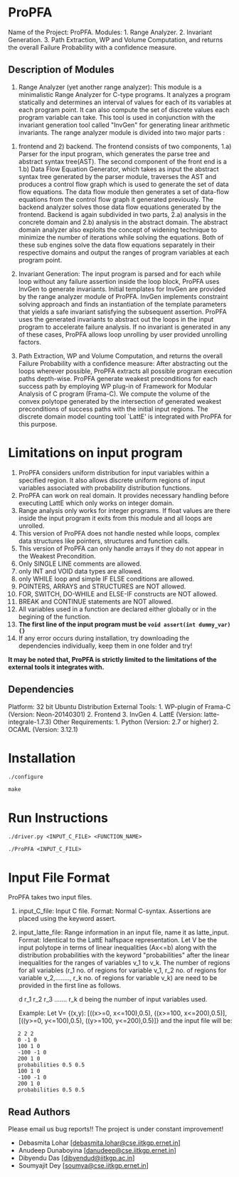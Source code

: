 ProPFA
=============
Name of the Project: ProPFA.
Modules: 1. Range Analyzer.
         2. Invariant Generation.
         3. Path Extraction, WP and Volume Computation, and returns the overall Failure Probability with a confidence measure.

Description of Modules
-------------------------------

1. Range Analyzer (yet another range analyzer):
This module is a minimalistic Range Analyzer for C-type programs. It analyzes a program statically 
and determines an interval of values for each of its variables at each program point. It can also compute the set of 
discrete values each program variable can take. This tool is used in conjunction with the invariant generation tool 
called "InvGen" for generating linear arithmetic invariants. The range analyzer module is divided into two major parts : 
1) frontend and 2) backend. The frontend consists of two components, 1.a) Parser for the input program, which generates
the parse tree and abstract syntax tree(AST). The second component of the front end is a 1.b) Data Flow Equation 
Generator, which takes as input the abstract syntax tree generated by the parser module, traverses the AST and produces a 
control flow graph which is used to generate the set of data flow equations. The data flow module then generates a set of
data-flow equations from the control flow graph it generated previously.
The backend analyzer solves those data flow equations generated by the frontend. Backend is again subdivided in two 
parts, 2.a) analysis in the concrete domain and 2.b) analysis in the abstract domain. The abstract domain analyzer also 
exploits the concept of widening technique to minimize the number of iterations while solving the equations. Both of 
these sub engines solve the data flow equations separately in their respective domains and output the ranges of program 
variables at each program point. 

2. Invariant Generation:
The input program is parsed and for each while loop without any failure assertion inside the loop block, ProPFA uses 
InvGen to generate invariants. Initial templates for InvGen are provided by the range analyzer module of ProPFA. InvGen 
implements constraint solving approach and finds an instantiation of the template parameters that yields a safe invariant 
satisfying the subsequent assertion. ProPFA uses the generated invariants to abstract out the loops in the input program 
to accelerate failure analysis.
If no invariant is generated in any of these cases, ProPFA allows loop unrolling by user provided unrolling factors.

3. Path Extraction, WP and Volume Computation, and returns the overall Failure Probability with a confidence measure:
After abstracting out the loops wherever possible, ProPFA extracts all possible program execution paths depth-wise. ProPFA 
generate weakest preconditions for each success path by employing WP plug-in of Framework for Modular Analysis of C program 
(Frama-C). We compute the volume of the convex polytope generated by the intersection of generated weakest preconditions of 
success paths with the initial input regions. The discrete domain model counting tool `LattE' is integrated with ProPFA for
this purpose.

Limitations on input program 
===============================
1. ProPFA considers uniform distribution for input variables within a specified region. It also allows discrete uniform regions
of input variables associated with probability distribution functions.
2. ProPFA can work on real domain. It provides necessary handling before executing LattE which only works on integer domain.
3. Range analysis only works for integer programs. If float values are there inside the input program it exits from this module and all loops 
are unrolled.
4. This version of ProPFA does not handle nested while loops, complex data structures like pointers, structures and function calls.
5. This version of ProPFA can only handle arrays if they do not appear in the Weakest Precondition.
6. Only SINGLE LINE comments are allowed.
7. only INT and VOID data types are allowed.
8. only WHILE loop and simple IF ELSE conditions are allowed.
9. POINTERS, ARRAYS and STRUCTURES are NOT allowed.
10. FOR, SWITCH, DO-WHILE and ELSE-IF constructs are NOT allowed.
11. BREAK and CONTINUE statements are NOT allowed.
12. All variables used in a function are declared either globally or in the begining of the function.
13. **The first line of the input program must be `void assert(int dummy_var) {}`**
14. If any error occurs during installation, try downloading the dependencies individually, keep them in one folder and try!

**It may be noted that, ProPFA is strictly limited to the limitations of the external tools it integrates with.**
 
Dependencies
------------------

Platform: 32 bit Ubuntu Distribution
External Tools: 1. WP-plugin of Frama-C (Version: Neon-20140301)
          	2. Frontend
		3. InvGen
		4. LattE (Version: latte-integrale-1.7.3)
Other Requirements: 1. Python (Version: 2.7 or higher)
                    2. OCAML (Version: 3.12.1)

Installation 
================

`./configure`

`make`

Run Instructions
========================

`./driver.py <INPUT_C_FILE> <FUNCTION_NAME>`

`./ProPFA <INPUT_C_FILE>`

Input File Format
======================

ProPFA takes two input files.
1) input_C_file: Input C file.
   Format: Normal C-syntax.
   Assertions are placed using the keyword assert.
2) input_latte_file: Range information in an input file, name it as latte_input.
   Format: Identical to the LattE halfspace representation.
   Let V be the input polytope in terms of linear inequalities (Ax<=b) along with the distribution probabilities with the keyword "probabilities" 
   after the linear inequalities for the ranges of variables v_1 to v_k. The number of regions for all variables (r_1 no. of regions for variable 
   v_1, r_2 no. of regions for variable v_2,........, r_k no. of regions for variable v_k) are need to be provided in the first line as follows.
   
   d r_1 r_2 r_3 ....... r_k
   d being the number of input variables used.

   Example: Let V= {(x,y): [((x>=0, x<=100),0.5), ((x>=100, x<=200),0.5)], [((y>=0, y<=100),0.5), ((y>=100, y<=200),0.5)]}
   and the input file will be:
```
   2 2 2
   0 -1 0
   100 1 0
   -100 -1 0
   200 1 0
   probabilities 0.5 0.5
   100 1 0
   -100 -1 0
   200 1 0
   probabilities 0.5 0.5     
```
Read Authors
-------------------------
Please email us bug reports!!
The project is under constant improvement!
* Debasmita Lohar [debasmita.lohar@cse.iitkgp.ernet.in]
* Anudeep Dunaboyina [danudeep@cse.iitkgp.ernet.in]
* Dibyendu Das [dibyendud@iitkgp.ac.in]
* Soumyajit Dey	[soumya@cse.iitkgp.ernet.in]

